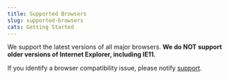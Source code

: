 ```yaml
---
title: Supported Browsers
slug: supported-browsers
cats: Getting Started
---
```



  <p>
    We support the latest versions of all major browsers. <strong>We do NOT support older versions of Internet Explorer, including IE11.</strong>
  </p>
  <p>
    If you identify a browser compatibility issue, please notify <a href="mailto:mailto:support@checkoutwc.com">support</a>.
  </p>
